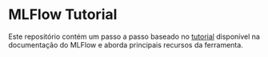 # MLFlow Tutorial

Este repositório contém um passo a passo baseado no [tutorial](https://mlflow.org/docs/latest/tutorials-and-examples/tutorial.html) disponível na documentação do MLFlow e aborda principais recursos da ferramenta.